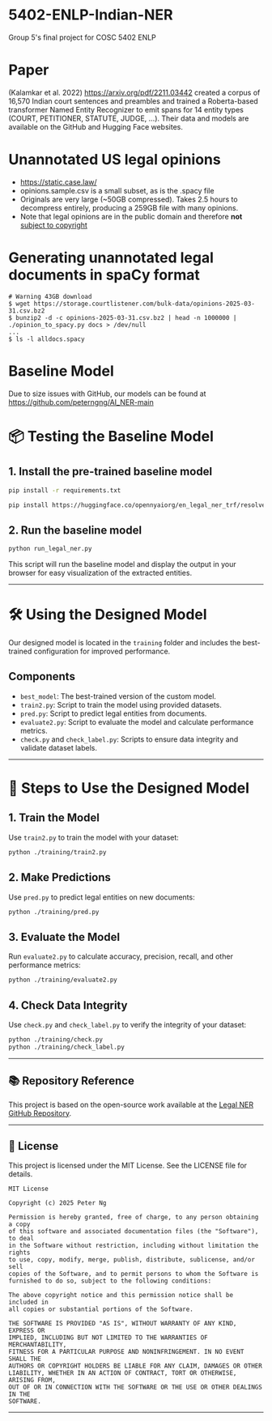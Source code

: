 # 5402-ENLP-Indian-NER
Group 5's final project for COSC 5402 ENLP

# Paper
(Kalamkar et al. 2022) https://arxiv.org/pdf/2211.03442 created a corpus of 16,570 Indian court sentences and preambles and trained a Roberta-based transformer Named Entity Recognizer to emit spans for 14 entity types (COURT, PETITIONER, STATUTE, JUDGE, …). Their data and models are available on the GitHub and Hugging Face websites.

# Unannotated US legal opinions
* https://static.case.law/
* opinions.sample.csv is a small subset, as is the .spacy file
* Originals are very large (~50GB compressed). Takes 2.5 hours to decompress entirely, producing a 259GB file with many opinions.
* Note that legal opinions are in the public domain and therefore **not** [subject to copyright](https://www.supremecourt.gov/opinions/19pdf/18-1150_7m58.pdf)

# Generating unannotated legal documents in spaCy format
```
# Warning 43GB download
$ wget https://storage.courtlistener.com/bulk-data/opinions-2025-03-31.csv.bz2 
$ bunzip2 -d -c opinions-2025-03-31.csv.bz2 | head -n 1000000 | ./opinion_to_spacy.py docs > /dev/null
...
$ ls -l alldocs.spacy

```

# Baseline Model
Due to size issues with GitHub, our models can be found at https://github.com/peterngng/AI_NER-main

# 📦 Testing the Baseline Model

## 1. Install the pre-trained baseline model

```bash
pip install -r requirements.txt
```

```bash
pip install https://huggingface.co/opennyaiorg/en_legal_ner_trf/resolve/main/en_legal_ner_trf-3.2.0-py3-none-any.whl
```

## 2. Run the baseline model

```bash
python run_legal_ner.py
```

This script will run the baseline model and display the output in your browser for easy visualization of the extracted entities.

---

# 🛠 Using the Designed Model

Our designed model is located in the `training` folder and includes the best-trained configuration for improved performance.

## Components

- `best_model`: The best-trained version of the custom model.
- `train2.py`: Script to train the model using provided datasets.
- `pred.py`: Script to predict legal entities from documents.
- `evaluate2.py`: Script to evaluate the model and calculate performance metrics.
- `check.py` and `check_label.py`: Scripts to ensure data integrity and validate dataset labels.

---

# 🚀 Steps to Use the Designed Model

## 1. Train the Model

Use `train2.py` to train the model with your dataset:

```bash
python ./training/train2.py
```

## 2. Make Predictions

Use `pred.py` to predict legal entities on new documents:

```bash
python ./training/pred.py
```

## 3. Evaluate the Model

Run `evaluate2.py` to calculate accuracy, precision, recall, and other performance metrics:

```bash
python ./training/evaluate2.py
```

## 4. Check Data Integrity

Use `check.py` and `check_label.py` to verify the integrity of your dataset:

```bash
python ./training/check.py
python ./training/check_label.py
```

---

## 📚 Repository Reference

This project is based on the open-source work available at the [Legal NER GitHub Repository](https://github.com/Legal-NLP-EkStep/legal_NER?tab=readme-ov-file).

---

## 📝 License

This project is licensed under the MIT License. See the LICENSE file for details.

```plaintext
MIT License

Copyright (c) 2025 Peter Ng

Permission is hereby granted, free of charge, to any person obtaining a copy
of this software and associated documentation files (the "Software"), to deal
in the Software without restriction, including without limitation the rights
to use, copy, modify, merge, publish, distribute, sublicense, and/or sell
copies of the Software, and to permit persons to whom the Software is
furnished to do so, subject to the following conditions:

The above copyright notice and this permission notice shall be included in
all copies or substantial portions of the Software.

THE SOFTWARE IS PROVIDED "AS IS", WITHOUT WARRANTY OF ANY KIND, EXPRESS OR
IMPLIED, INCLUDING BUT NOT LIMITED TO THE WARRANTIES OF MERCHANTABILITY,
FITNESS FOR A PARTICULAR PURPOSE AND NONINFRINGEMENT. IN NO EVENT SHALL THE
AUTHORS OR COPYRIGHT HOLDERS BE LIABLE FOR ANY CLAIM, DAMAGES OR OTHER
LIABILITY, WHETHER IN AN ACTION OF CONTRACT, TORT OR OTHERWISE, ARISING FROM,
OUT OF OR IN CONNECTION WITH THE SOFTWARE OR THE USE OR OTHER DEALINGS IN THE
SOFTWARE.
```

---
 
